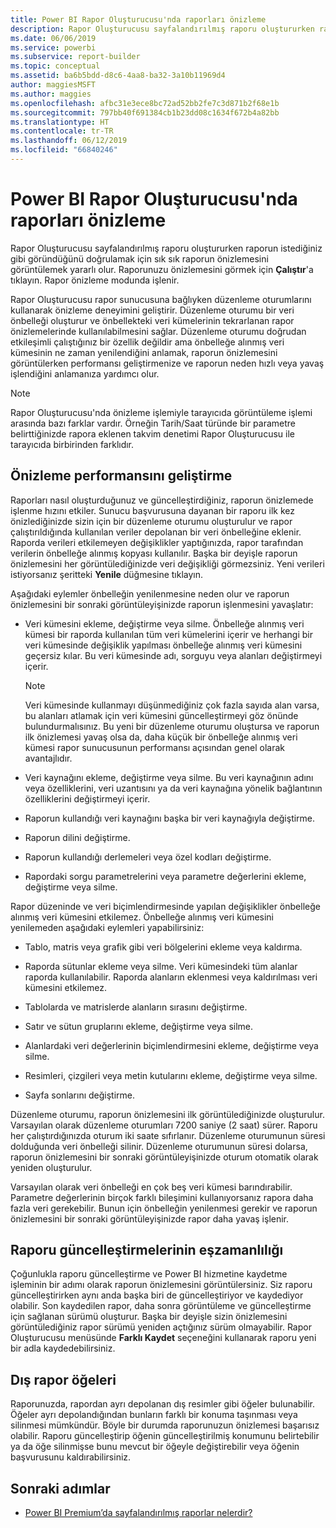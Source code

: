 ```yaml
---
title: Power BI Rapor Oluşturucusu'nda raporları önizleme
description: Rapor Oluşturucusu sayfalandırılmış raporu oluştururken raporun istediğiniz gibi göründüğünü doğrulamak için sık sık raporun önizlemesini görüntülemek yararlı olur.
ms.date: 06/06/2019
ms.service: powerbi
ms.subservice: report-builder
ms.topic: conceptual
ms.assetid: ba6b5bdd-d8c6-4aa8-ba32-3a10b11969d4
author: maggiesMSFT
ms.author: maggies
ms.openlocfilehash: afbc31e3ece8bc72ad52bb2fe7c3d871b2f68e1b
ms.sourcegitcommit: 797bb40f691384cb1b23dd08c1634f672b4a82bb
ms.translationtype: HT
ms.contentlocale: tr-TR
ms.lasthandoff: 06/12/2019
ms.locfileid: "66840246"
---
```

# <a name="previewing-reports-in-power-bi-report-builder"></a>Power BI Rapor Oluşturucusu'nda raporları önizleme
  Rapor Oluşturucusu sayfalandırılmış raporu oluştururken raporun istediğiniz gibi göründüğünü doğrulamak için sık sık raporun önizlemesini görüntülemek yararlı olur. Raporunuzu önizlemesini görmek için **Çalıştır**'a tıklayın. Rapor önizleme modunda işlenir.  
  
 Rapor Oluşturucusu rapor sunucusuna bağlıyken düzenleme oturumlarını kullanarak önizleme deneyimini geliştirir. Düzenleme oturumu bir veri önbelleği oluşturur ve önbellekteki veri kümelerinin tekrarlanan rapor önizlemelerinde kullanılabilmesini sağlar. Düzenleme oturumu doğrudan etkileşimli çalıştığınız bir özellik değildir ama önbelleğe alınmış veri kümesinin ne zaman yenilendiğini anlamak, raporun önizlemesini görüntülerken performansı geliştirmenize ve raporun neden hızlı veya yavaş işlendiğini anlamanıza yardımcı olur.  

  
> [!NOTE]  
> Rapor Oluşturucusu'nda önizleme işlemiyle tarayıcıda görüntüleme işlemi arasında bazı farklar vardır. Örneğin Tarih/Saat türünde bir parametre belirttiğinizde rapora eklenen takvim denetimi Rapor Oluşturucusu ile tarayıcıda birbirinden farklıdır. 
  
## <a name="improving-preview-performance"></a>Önizleme performansını geliştirme  
 Raporları nasıl oluşturduğunuz ve güncelleştirdiğiniz, raporun önizlemede işlenme hızını etkiler. Sunucu başvurusuna dayanan bir raporu ilk kez önizlediğinizde sizin için bir düzenleme oturumu oluşturulur ve rapor çalıştırıldığında kullanılan veriler depolanan bir veri önbelleğine eklenir. Raporda verileri etkilemeyen değişiklikler yaptığınızda, rapor tarafından verilerin önbelleğe alınmış kopyası kullanılır. Başka bir deyişle raporun önizlemesini her görüntülediğinizde veri değişikliği görmezsiniz. Yeni verileri istiyorsanız şeritteki **Yenile** düğmesine tıklayın.  
  
 Aşağıdaki eylemler önbelleğin yenilenmesine neden olur ve raporun önizlemesini bir sonraki görüntüleyişinizde raporun işlenmesini yavaşlatır:  
  
-   Veri kümesini ekleme, değiştirme veya silme. Önbelleğe alınmış veri kümesi bir raporda kullanılan tüm veri kümelerini içerir ve herhangi bir veri kümesinde değişiklik yapılması önbelleğe alınmış veri kümesini geçersiz kılar. Bu veri kümesinde adı, sorguyu veya alanları değiştirmeyi içerir.  
  
    > [!NOTE]  
    >  Veri kümesinde kullanmayı düşünmediğiniz çok fazla sayıda alan varsa, bu alanları atlamak için veri kümesini güncelleştirmeyi göz önünde bulundurmalısınız. Bu yeni bir düzenleme oturumu oluştursa ve raporun ilk önizlemesi yavaş olsa da, daha küçük bir önbelleğe alınmış veri kümesi rapor sunucusunun performansı açısından genel olarak avantajlıdır.  
  
-   Veri kaynağını ekleme, değiştirme veya silme. Bu veri kaynağının adını veya özelliklerini, veri uzantısını ya da veri kaynağına yönelik bağlantının özelliklerini değiştirmeyi içerir.  
  
-   Raporun kullandığı veri kaynağını başka bir veri kaynağıyla değiştirme.  
  
-   Raporun dilini değiştirme.  
  
-   Raporun kullandığı derlemeleri veya özel kodları değiştirme.  
  
-   Rapordaki sorgu parametrelerini veya parametre değerlerini ekleme, değiştirme veya silme.  
  
 Rapor düzeninde ve veri biçimlendirmesinde yapılan değişiklikler önbelleğe alınmış veri kümesini etkilemez. Önbelleğe alınmış veri kümesini yenilemeden aşağıdaki eylemleri yapabilirsiniz:  
  
-   Tablo, matris veya grafik gibi veri bölgelerini ekleme veya kaldırma.  
  
-   Raporda sütunlar ekleme veya silme. Veri kümesindeki tüm alanlar raporda kullanılabilir. Raporda alanların eklenmesi veya kaldırılması veri kümesini etkilemez.  
  
-   Tablolarda ve matrislerde alanların sırasını değiştirme.  
  
-   Satır ve sütun gruplarını ekleme, değiştirme veya silme.  
  
-   Alanlardaki veri değerlerinin biçimlendirmesini ekleme, değiştirme veya silme.  
  
-   Resimleri, çizgileri veya metin kutularını ekleme, değiştirme veya silme.  
  
-   Sayfa sonlarını değiştirme.  
  
Düzenleme oturumu, raporun önizlemesini ilk görüntülediğinizde oluşturulur. Varsayılan olarak düzenleme oturumları 7200 saniye (2 saat) sürer. Raporu her çalıştırdığınızda oturum iki saate sıfırlanır. Düzenleme oturumunun süresi dolduğunda veri önbelleği silinir. Düzenleme oturumunun süresi dolarsa, raporun önizlemesini bir sonraki görüntüleyişinizde oturum otomatik olarak yeniden oluşturulur.
  
Varsayılan olarak veri önbelleği en çok beş veri kümesi barındırabilir. Parametre değerlerinin birçok farklı bileşimini kullanıyorsanız rapora daha fazla veri gerekebilir. Bunun için önbelleğin yenilenmesi gerekir ve raporun önizlemesini bir sonraki görüntüleyişinizde rapor daha yavaş işlenir. 
  
## <a name="concurrency-of-report-updates"></a>Raporu güncelleştirmelerinin eşzamanlılığı  
Çoğunlukla raporu güncelleştirme ve Power BI hizmetine kaydetme işleminin bir adımı olarak raporun önizlemesini görüntülersiniz. Siz raporu güncelleştirirken aynı anda başka biri de güncelleştiriyor ve kaydediyor olabilir. Son kaydedilen rapor, daha sonra görüntüleme ve güncelleştirme için sağlanan sürümü oluşturur. Başka bir deyişle sizin önizlemesini görüntülediğiniz rapor sürümü yeniden açtığınız sürüm olmayabilir. Rapor Oluşturucusu menüsünde **Farklı Kaydet** seçeneğini kullanarak raporu yeni bir adla kaydedebilirsiniz.  
  
## <a name="external-report-items"></a>Dış rapor öğeleri  
 Raporunuzda, rapordan ayrı depolanan dış resimler gibi öğeler bulunabilir. Öğeler ayrı depolandığından bunların farklı bir konuma taşınması veya silinmesi mümkündür. Böyle bir durumda raporunuzun önizlemesi başarısız olabilir. Raporu güncelleştirip öğenin güncelleştirilmiş konumunu belirtebilir ya da öğe silinmişse bunu mevcut bir öğeyle değiştirebilir veya öğenin başvurusunu kaldırabilirsiniz.  
  
## <a name="next-steps"></a>Sonraki adımlar

- [Power BI Premium’da sayfalandırılmış raporlar nelerdir?](paginated-reports-report-builder-power-bi.md)
  
